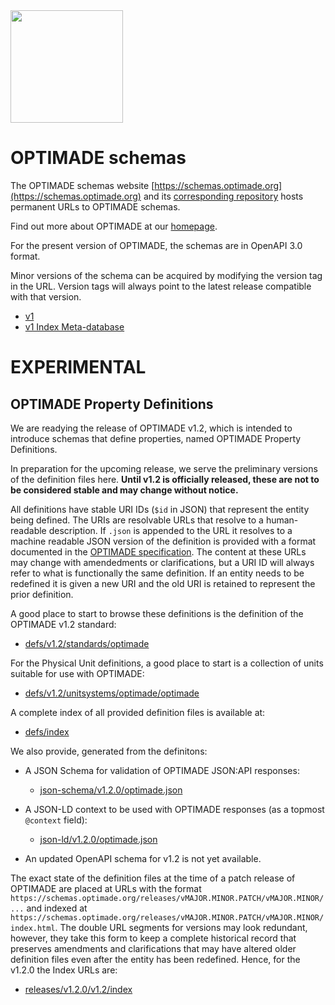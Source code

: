 <img width="180px" align="center" src="https://raw.githubusercontent.com/wiki/Materials-Consortia/OPTIMADE/images/logos/optimade-text-below-transparent-bg.png">


# OPTIMADE schemas

The OPTIMADE schemas website [https://schemas.optimade.org](https://schemas.optimade.org) and its [corresponding repository](https://github.com/Materials-Consortia/schemas) hosts permanent URLs to OPTIMADE schemas.

Find out more about OPTIMADE at our [homepage](https://optimade.org).

For the present version of OPTIMADE, the schemas are in OpenAPI 3.0 format.

Minor versions of the schema can be acquired by modifying the version tag in the URL.
Version tags will always point to the latest release compatible with that version.

- [v1](./openapi/v1/optimade.json)
- [v1 Index Meta-database](./openapi/v1/optimade_index.json)

# EXPERIMENTAL

## OPTIMADE Property Definitions

We are readying the release of OPTIMADE v1.2, which is intended to introduce schemas that define properties, named OPTIMADE Property Definitions.

In preparation for the upcoming release, we serve the preliminary versions of the definition files here.
**Until v1.2 is officially released, these are not to be considered stable and may change without notice.**

All definitions have stable URI IDs (`$id` in JSON) that represent the entity being defined.
The URIs are resolvable URLs that resolve to a human-readable description.
If `.json` is appended to the URL it resolves to a machine readable JSON version of the definition is provided with a format documented in the [OPTIMADE specification](https://www.optimade.org/optimade).
The content at these URLs may change with amendedments or clarifications, but a URI ID will always refer to what is functionally the same definition.
If an entity needs to be redefined it is given a new URI and the old URI is retained to represent the prior definition.

A good place to start to browse these definitions is the definition of the OPTIMADE v1.2 standard:

- [defs/v1.2/standards/optimade](defs/v1.2/standards/optimade.md)

For the Physical Unit definitions, a good place to start is a collection of units suitable for use with OPTIMADE:

- [defs/v1.2/unitsystems/optimade/optimade](defs/v1.2/unitsystems/optimade/optimade.md)

A complete index of all provided definition files is available at:

- [defs/index](defs/index.md)

We also provide, generated from the definitons:

- A JSON Schema for validation of OPTIMADE JSON:API responses:

  - [json-schema/v1.2.0/optimade.json](json-schema/v1.2.0/optimade.json)

- A JSON-LD context to be used with OPTIMADE responses (as a topmost `@context` field):

  - [json-ld/v1.2.0/optimade.json](json-ld/v1.2.0/optimade.json)

- An updated OpenAPI schema for v1.2 is not yet available.

The exact state of the definition files at the time of a patch release of OPTIMADE are placed at URLs with the format `https://schemas.optimade.org/releases/vMAJOR.MINOR.PATCH/vMAJOR.MINOR/...` and indexed at `https://schemas.optimade.org/releases/vMAJOR.MINOR.PATCH/vMAJOR.MINOR/index.html`.
The double URL segments for versions may look redundant, however, they take this form to keep a complete historical record that preserves amendments and clarifications that may have altered older definition files even after the entity has been redefined.
Hence, for the v1.2.0 the Index URLs are:

- [releases/v1.2.0/v1.2/index](releases/v1.2.0/v1.2/index.md)

